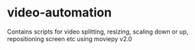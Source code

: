 # video-automation
Contains scripts for video splitting, resizing, scaling down or up, repositioning screen etc using moviepy v2.0
